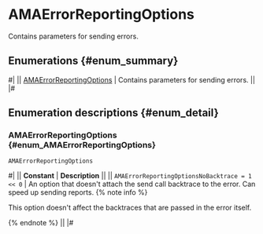 # AMAErrorReportingOptions

Contains parameters for sending errors.

## Enumerations {#enum_summary}

#|
|| [AMAErrorReportingOptions](#enum_AMAErrorReportingOptions) | Contains parameters for sending errors. ||
|#

## Enumeration descriptions {#enum_detail}

### AMAErrorReportingOptions {#enum_AMAErrorReportingOptions}

`AMAErrorReportingOptions`

#|
|| **Constant** | **Description** ||
|| `AMAErrorReportingOptionsNoBacktrace = 1 << 0` | An option that doesn't attach the send call backtrace to the error. Can speed up sending reports.
{% note info %}

This option doesn't affect the backtraces that are passed in the error itself.

{% endnote %} ||
|#
